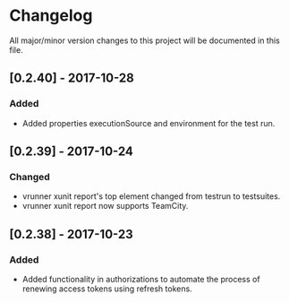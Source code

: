 # Changelog
All major/minor version changes to this project will be documented in this file.

## [0.2.40] - 2017-10-28
### Added
- Added properties executionSource and environment for the test run.

## [0.2.39] - 2017-10-24
### Changed
- vrunner xunit report's top element changed from testrun to testsuites.
- vrunner xunit report now supports TeamCity.

## [0.2.38] - 2017-10-23
### Added
- Added functionality in authorizations to automate the process of renewing access tokens using refresh tokens.